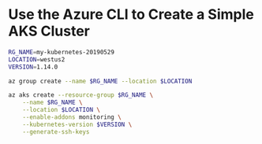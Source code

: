 # Use the Azure CLI to Create a Simple AKS Cluster

```bash
RG_NAME=my-kubernetes-20190529
LOCATION=westus2
VERSION=1.14.0

az group create --name $RG_NAME --location $LOCATION

az aks create --resource-group $RG_NAME \
    --name $RG_NAME \
    --location $LOCATION \
    --enable-addons monitoring \
    --kubernetes-version $VERSION \
    --generate-ssh-keys
```